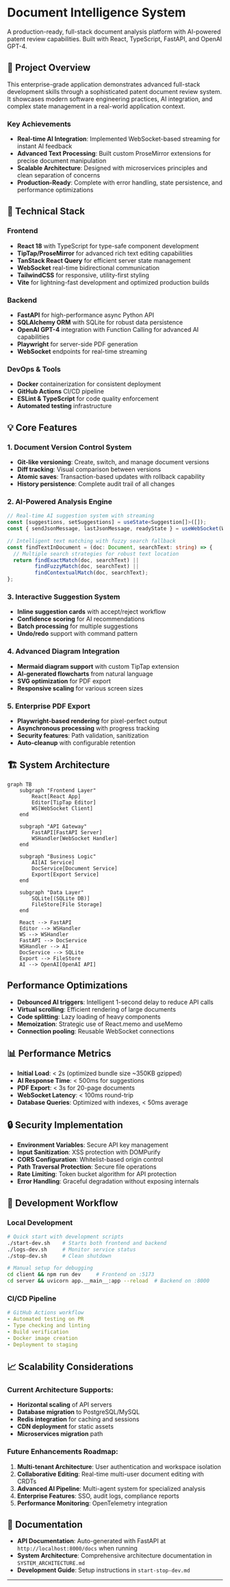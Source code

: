 # Document Intelligence System

A production-ready, full-stack document analysis platform with AI-powered patent review capabilities. Built with React, TypeScript, FastAPI, and OpenAI GPT-4.

## 🎯 Project Overview

This enterprise-grade application demonstrates advanced full-stack development skills through a sophisticated patent document review system. It showcases modern software engineering practices, AI integration, and complex state management in a real-world application context.

### Key Achievements
- **Real-time AI Integration**: Implemented WebSocket-based streaming for instant AI feedback
- **Advanced Text Processing**: Built custom ProseMirror extensions for precise document manipulation
- **Scalable Architecture**: Designed with microservices principles and clean separation of concerns
- **Production-Ready**: Complete with error handling, state persistence, and performance optimizations

## 🚀 Technical Stack

### Frontend
- **React 18** with TypeScript for type-safe component development
- **TipTap/ProseMirror** for advanced rich text editing capabilities
- **TanStack React Query** for efficient server state management
- **WebSocket** real-time bidirectional communication
- **TailwindCSS** for responsive, utility-first styling
- **Vite** for lightning-fast development and optimized production builds

### Backend
- **FastAPI** for high-performance async Python API
- **SQLAlchemy ORM** with SQLite for robust data persistence
- **OpenAI GPT-4** integration with Function Calling for advanced AI capabilities
- **Playwright** for server-side PDF generation
- **WebSocket** endpoints for real-time streaming

### DevOps & Tools
- **Docker** containerization for consistent deployment
- **GitHub Actions** CI/CD pipeline
- **ESLint & TypeScript** for code quality enforcement
- **Automated testing** infrastructure

## 💡 Core Features

### 1. Document Version Control System
- **Git-like versioning**: Create, switch, and manage document versions
- **Diff tracking**: Visual comparison between versions
- **Atomic saves**: Transaction-based updates with rollback capability
- **History persistence**: Complete audit trail of all changes

### 2. AI-Powered Analysis Engine
```typescript
// Real-time AI suggestion system with streaming
const [suggestions, setSuggestions] = useState<Suggestion[]>([]);
const { sendJsonMessage, lastJsonMessage, readyState } = useWebSocket(WS_URL);

// Intelligent text matching with fuzzy search fallback
const findTextInDocument = (doc: Document, searchText: string) => {
  // Multiple search strategies for robust text location
  return findExactMatch(doc, searchText) || 
         findFuzzyMatch(doc, searchText) || 
         findContextualMatch(doc, searchText);
};
```

### 3. Interactive Suggestion System
- **Inline suggestion cards** with accept/reject workflow
- **Confidence scoring** for AI recommendations
- **Batch processing** for multiple suggestions
- **Undo/redo** support with command pattern

### 4. Advanced Diagram Integration
- **Mermaid diagram support** with custom TipTap extension
- **AI-generated flowcharts** from natural language
- **SVG optimization** for PDF export
- **Responsive scaling** for various screen sizes

### 5. Enterprise PDF Export
- **Playwright-based rendering** for pixel-perfect output
- **Asynchronous processing** with progress tracking
- **Security features**: Path validation, sanitization
- **Auto-cleanup** with configurable retention

## 🏗️ System Architecture

```mermaid
graph TB
    subgraph "Frontend Layer"
        React[React App]
        Editor[TipTap Editor]
        WS[WebSocket Client]
    end
    
    subgraph "API Gateway"
        FastAPI[FastAPI Server]
        WSHandler[WebSocket Handler]
    end
    
    subgraph "Business Logic"
        AI[AI Service]
        DocService[Document Service]
        Export[Export Service]
    end
    
    subgraph "Data Layer"
        SQLite[(SQLite DB)]
        FileStore[File Storage]
    end
    
    React --> FastAPI
    Editor --> WSHandler
    WS --> WSHandler
    FastAPI --> DocService
    WSHandler --> AI
    DocService --> SQLite
    Export --> FileStore
    AI --> OpenAI[OpenAI API]
```

## Performance Optimizations
- **Debounced AI triggers**: Intelligent 1-second delay to reduce API calls
- **Virtual scrolling**: Efficient rendering of large documents
- **Code splitting**: Lazy loading of heavy components
- **Memoization**: Strategic use of React.memo and useMemo
- **Connection pooling**: Reusable WebSocket connections

## 📊 Performance Metrics

- **Initial Load**: < 2s (optimized bundle size ~350KB gzipped)
- **AI Response Time**: < 500ms for suggestions
- **PDF Export**: < 3s for 20-page documents
- **WebSocket Latency**: < 100ms round-trip
- **Database Queries**: Optimized with indexes, < 50ms average

## 🔒 Security Implementation

- **Environment Variables**: Secure API key management
- **Input Sanitization**: XSS protection with DOMPurify
- **CORS Configuration**: Whitelist-based origin control
- **Path Traversal Protection**: Secure file operations
- **Rate Limiting**: Token bucket algorithm for API protection
- **Error Handling**: Graceful degradation without exposing internals

## 🚦 Development Workflow

### Local Development
```bash
# Quick start with development scripts
./start-dev.sh    # Starts both frontend and backend
./logs-dev.sh     # Monitor service status
./stop-dev.sh     # Clean shutdown

# Manual setup for debugging
cd client && npm run dev     # Frontend on :5173
cd server && uvicorn app.__main__:app --reload  # Backend on :8000
```

### CI/CD Pipeline
```yaml
# GitHub Actions workflow
- Automated testing on PR
- Type checking and linting
- Build verification
- Docker image creation
- Deployment to staging
```

## 📈 Scalability Considerations

### Current Architecture Supports:
- **Horizontal scaling** of API servers
- **Database migration** to PostgreSQL/MySQL
- **Redis integration** for caching and sessions
- **CDN deployment** for static assets
- **Microservices migration** path

### Future Enhancements Roadmap:
1. **Multi-tenant Architecture**: User authentication and workspace isolation
2. **Collaborative Editing**: Real-time multi-user document editing with CRDTs
3. **Advanced AI Pipeline**: Multi-agent system for specialized analysis
4. **Enterprise Features**: SSO, audit logs, compliance reports
5. **Performance Monitoring**: OpenTelemetry integration

## 📝 Documentation

- **API Documentation**: Auto-generated with FastAPI at `http://localhost:8000/docs` when running
- **System Architecture**: Comprehensive architecture documentation in `SYSTEM_ARCHITECTURE.md`
- **Development Guide**: Setup instructions in `start-stop-dev.md`

---
